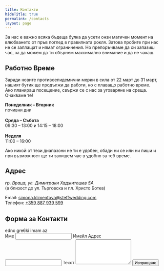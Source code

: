 ```yaml
---
title: Контакти
hideTitle: true
permalink: /contacts
layout: page
---
```


<article class="home description">
  За нас е важно всяка бъдеща булка да усети онзи магичен момент на влюбването от пръв поглед в правилната рокля. Затова пробите при нас не се заплащат и нямат ограничения. Но препоръчваме да си запазиш час, за да можем да ти обърнем максимално внимание и да не чакаш.
</article>

<div class="divider"></div>

<article class="column">
  <h2>Работно Време</h2>

  <p class="disclaimer">
  Заради новите противоепидемични мерки в сила от  22 март до 31 март, нашият бутик ще продължи да работи, но с плаващо работно време. Ако планираш посещение, свържи се с нас за уговаряне на среща.
  Очакваме те!
  </p>

  <p class="text center">
    <b>Понеделник – Вторник</b><br/>
    почивни дни<br /><br />
    <b>Сряда – Събота</b><br />
    09:30 – 13:00 и 14:15 – 18:00<br /><br />
    <b>Неделя</b><br/>
    11:00 – 16:00
  </p>
  <p class="paragraph">
    Ако никой от тези диапазони не ти е удобен, обади ни се или ни пиши и при възможност ще ти запишем час в удобно за теб време.
  </p>
</article>
<article class="column">
  <h2>Адрес</h2>
  <p class="text center">
    <address>гр. Враца, ул. Димитраки Хаджитошев 5А</address>
    (в близост до ул. Търговска и пл. Христо Ботев)
  </p>

  <p class="text center">
    Email: <a href="mailto:simona.klimentova@steffwedding.com">simona.klimentova@steffwedding.com</a><br />
    Телефон: <a href="tel:+359 887 939 599">+359 887 939 599</a>
  </p>

  <div class="paragraph">
    <div id="map" class="box borders" style="margin-bottom: 2rem;"></div>
  </div>
</article>

<article class="contacts-form">
  <h2>Форма за Контакти</h2>
  <span id="contacts-form-error-message" class="contacts-form error">edno gre6ki imam az</span>
  <span id="contacts-form-success-message" class="contacts-form success"></span>
  <form id="contacts-form">
    <label for="contacts-form-name">Име</label>
    <input name="name" type="text" required oninvalid="this.setCustomValidity('Моля, въведи име')" oninput="this.setCustomValidity('')">
    <label for="contacts-form-email">Имейл Адрес</label>
    <input name="email" type="email" required oninvalid="this.setCustomValidity('Моля, въведи имейл адрес')" oninput="this.setCustomValidity('')">
    <label for="contacts-form-message">Текст</label>
    <textarea name="message" rows="5" required oninvalid="this.setCustomValidity('Моля, въведи съобщение')" oninput="this.setCustomValidity('')"></textarea>
    <button type="submit" class="button">Изпращане</button>
  </form>
</article>

<script>
  const errorMessage = document.getElementById('contacts-form-error-message');
  const successMessage = document.getElementById('contacts-form-success-message');
  const contactsForm = document.getElementById('contacts-form');

  hide(errorMessage);
  hide(successMessage);

  contactsForm.addEventListener('submit', event => {
    event.preventDefault();
    hide(errorMessage);
    hide(successMessage);
    httpPost('https://formspree.io/f/xvovveoy', new FormData(contactsForm))
      .then(() => {
        successMessage.innerHTML = 'Формата беше изпратена успешно!';
        show(successMessage);
        setTimeout(() => hide(successMessage, 1000), 3000);
      })
      .catch(() => {
        errorMessage.innerHTML = 'Възникна грешка при изпращаненето. Опитай отново или се свържи с нас по някой от другите канали';
        show(errorMessage);
      });
  });
</script>

<script>
  const mapElement = document.getElementById('map');
  mapElement.style.height = mapElement.getBoundingClientRect().width * 0.56 + 'px';
  window.addEventListener('resize', () => {
    mapElement.style.height = mapElement.getBoundingClientRect().width * 0.56 + 'px';
  });

  function initMap() {
    const location = new google.maps.LatLng(43.2022412, 23.5498295);
    const map = new google.maps.Map(mapElement, {
      zoom: 19,
      center: location,
      mapId: '9a197784dccf2ff4'
    });

    const request = {
      query: 'Steff Wedding',
      fields: ['name', 'geometry'],
    };

    const service = new google.maps.places.PlacesService(map);
    service.findPlaceFromQuery(request, (results, status) => {
      if (status === google.maps.places.PlacesServiceStatus.OK && results) {
        const place = results[0];
        const marker = new google.maps.Marker({
          map: map,
          position: place.geometry.location,
          title: 'Steff Wedding',
          optimized: true 
        });

        map.setCenter(place.geometry.location);
      }
    });
  }
</script>

<script
  src="https://maps.googleapis.com/maps/api/js?key=AIzaSyAOmmTkZozzae0K7agwdttb6_eofxsklt8&callback=initMap&map_ids=9a197784dccf2ff4&libraries=places"
  async
></script>